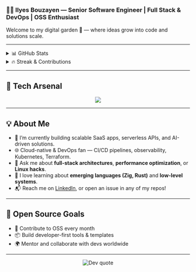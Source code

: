 ### 👨‍💻 Ilyes Bouzayen — Senior Software Engineer | Full Stack & DevOps | OSS Enthusiast

Welcome to my digital garden 🌱 — where ideas grow into code and solutions scale.

---

<details>
  <summary>📊 GitHub Stats</summary>

  <p align="center">
    <img src="https://github-readme-stats.vercel.app/api?username=bouzayenilyes&show_icons=true&theme=tokyonight&count_private=true&hide=stars&include_all_commits=true" alt="Ilyes' GitHub stats" height="180"/>
    <img src="https://github-readme-stats.vercel.app/api/top-langs/?username=bouzayenilyes&layout=compact&langs_count=8&theme=tokyonight" alt="Top Langs" height="180"/>
  </p>
</details>

<details>
  <summary>🔥 Streak & Contributions</summary>
  
  <p align="center">
    <img src="https://streak-stats.demolab.com?user=bouzayenilyes&theme=tokyonight&hide_border=true" alt="GitHub Streak"/>
    <br>
    <img src="https://github-profile-summary-cards.vercel.app/api/cards/profile-details?username=bouzayenilyes&theme=tokyonight" alt="Profile Summary Card"/>
  </p>
</details>

---

## 🚀 Tech Arsenal

<div align="center">
  <a href="https://skillicons.dev">
    <img src="https://skillicons.dev/icons?i=js,ts,go,rust,zig,python,react,nextjs,nodejs,express,nestjs,fastapi,htmx,angular,nuxtjs,tailwind,sass,materialui,threejs,supabase,mysql,postgres,mongodb,redis,firebase,graphql,docker,kubernetes,jenkins,ansible,terraform,prometheus,grafana,aws,gcp,azure,linux,nginx,git,github,vscode,neovim,vim,bash,prisma,webpack,vercel,netlify,figma,ps,ai,ae,pr,jest,cypress,babel,npm,yarn,pnpm&perline=14" />
  </a>
</div>

---

## 💡 About Me
- 🔭 I’m currently building scalable SaaS apps, serverless APIs, and AI-driven solutions.
- 🌐 Cloud-native & DevOps fan — CI/CD pipelines, observability, Kubernetes, Terraform.
- 💬 Ask me about **full-stack architectures**, **performance optimization**, or **Linux hacks**.
- 🧠 I love learning about **emerging languages (Zig, Rust)** and **low-level systems**.
- 📬 Reach me on [LinkedIn](https://www.linkedin.com/in/bouzayenilyes), or open an issue in any of my repos!

---

## 🧭 Open Source Goals
- 🌱 Contribute to OSS every month
- 📦 Build developer-first tools & templates
- 🌍 Mentor and collaborate with devs worldwide

---

<p align="center">
  <img src="https://quotes-github-readme.vercel.app/api?type=horizontal&theme=tokyonight" alt="Dev quote"/>
</p>
